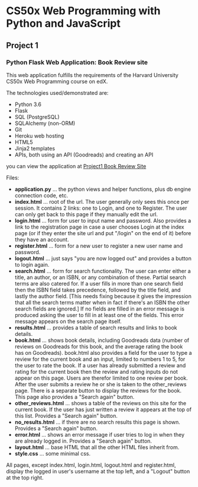 # CS50x Web Programming with Python and JavaScript

## Project 1

### Python Flask Web Application: Book Review site

This web application fulfills the requirements of the Harvard University CS50x Web Programming course on edX.

The technologies used/demonstrated are:

* Python 3.6
* Flask
* SQL (PostgreSQL)
* SQLAlchemy (non-ORM)
* Git
* Heroku web hosting
* HTML5
* Jinja2 templates
* APIs, both using an API (Goodreads) and creating an API

you can view the application at [Project1 Book Review Site](https://cs50wproject1.herokuapp.com)

Files:

* **application.py** ... the python views and helper functions, plus db engine connection code, etc.
* **index.html** ... root of the url. The user generally only sees this once per session. It contains 2 links: one to Login, and one to Register. The user can only get back to this page if they manually edit the url.
* **login.html** ... form for user to input name and password. Also provides a link to the registration page in case a user chooses Login at the index page (or if they enter the site url and put "/login" on the end of it) before they have an account.
* **register.html** ... form for a new user to register a new user name and password.
* **logout.html** ... just says "you are now logged out" and provides a button to login again.
* **search.html** ... form for search functionality. The user can enter either a title, an author, or an ISBN, or any combination of these. Partial search terms are also catered for. If a user fills in more than one search field then the ISBN field takes precedence, followed by the title field, and lastly the author field. [This needs fixing because it gives the impression that all the search terms matter when in fact if there's an ISBN the other search fields are ignored.] If no fields are filled in an error message is produced asking the user to fill in at least one of the fields. This error message appears on the search page itself.
* **results.html** ... provides a table of search results and links to book details.
* **book.html** ... shows book details, including Goodreads data (number of reviews on Goodreads for this book, and the average rating the book has on Goodreads). book.html also provides a field for the user to type a review for the current book and an input, limited to numbers 1 to 5, for the user to rate the book. If a user has already submitted a review and rating for the current book then the review and rating inputs do not appear on this page. Users are therefor limited to one review per book. After the user submits a review he or she is taken to the other_reviews page. There is a separate button to display the reviews for the book. This page also provides a "Search again" button.
* **other_reviews.html** ... shows a table of the reviews on this site for the current book. If the user has just written a review it appears at the top of this list. Provides a "Search again" button.
* **no_results.html** ... if there are no search results this page is shown. Provides a "Search again" button.
* **error.html** ... shows an error message if user tries to log in when they are already logged in. Provides a "Search again" button.
* **layout.html** ... base HTML that all the other HTML files inherit from.
* **style.css** ... some minimal css.

All pages, except index.html, login.html, logout.html and register.html, display the logged in user's username at the top left, and a "Logout" button at the top right.
